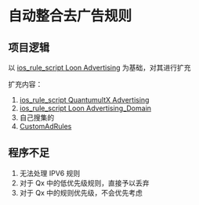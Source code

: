 # 自动整合去广告规则

## 项目逻辑

以 [ios_rule_script Loon Advertising](https://raw.githubusercontent.com/blackmatrix7/ios_rule_script/master/rule/Loon/Advertising/Advertising.list) 为基础，对其进行扩充

扩充内容：

1. [ios_rule_script QuantumultX Advertising](https://raw.githubusercontent.com/blackmatrix7/ios_rule_script/master/rule/QuantumultX/Advertising/Advertising.list)
2. [ios_rule_script Loon Advertising_Domain](https://raw.githubusercontent.com/blackmatrix7/ios_rule_script/release/rule/Loon/Advertising/Advertising_Domain.list)
3. 自己搜集的
4. [CustomAdRules](https://raw.githubusercontent.com/dunLan0/FuGfConfig/main/ConfigFile/Loon/CustomAdRules.conf)

## 程序不足

1. 无法处理 IPV6 规则
2. 对于 Qx 中的低优先级规则，直接予以丢弃
3. 对于 Qx 中的规则优先级，不会优先考虑

